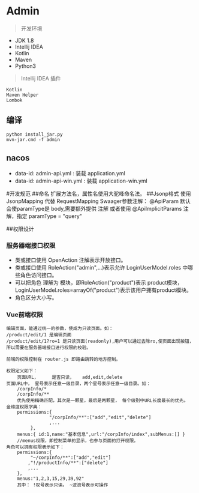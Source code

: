 # Admin 
>开发环境

- JDK 1.8
- Intellij IDEA
- Kotlin
- Maven
- Python3
>Intellij IDEA 插件

    Kotlin
    Maven Helper
    Lombok

## 编译

    python install_jar.py
    mvn-jar.cmd -f admin

## nacos

* data-id: admin-api.yml : 装载 application.yml
* data-id: admin-api-win.yml : 装载 application-win.yml

#开发规范
##命名
    扩展方法名，属性名使用大驼峰命名法。
##Jsonp格式
    使用 JsonpMapping 代替 RequestMapping
    Swaager参数注解：
        @ApiParam 默认会使paramType是 body,需要额外提供  注解
        或者使用 @ApiImplicitParams 注解，指定 paramType = "query"

##权限设计

### 服务器端接口权限

* 类或接口使用 OpenAction 注解表示开放接口。
* 类或接口使用 RoleAction("admin",...)表示允许 LoginUserModel.roles 中哪些角色访问接口。
* 可以把角色 理解为 模块，即RoleAction("product")表示 product模块， LoginUserModel.roles=arrayOf("product")表示该用户拥有product模块。
* 角色区分大小写。

### Vue前端权限

    编辑页面，能通过统一的参数，使成为只读页面。如：
    /product/edit/1 是编辑页面
    /product/edit/1?ro=1 是只读页面(readonly),用户可以通过去除ro,使页面出现按钮，所以需要在服务器端接口进行权限的校验。

    前端的权限控制在 router.js 即路由跳转的地方控制。
    
    权限定义如下：
        页面URL，     是否只读，   add,edit,delete
    页面URL中， 星号表示任意一级目录，两个星号表示任意一级目录。如：
        /corpInfo/*
        /corpInfo/**
        优先使用精确匹配，其次是一颗星，最后是两颗星， 每个级别中URL长度最长的优先。
    金维度权限字典：
        permissions:{
                    "/corpInfo/**":["add","edit","delete"]
                    ,...
             },
        menus:{ id:1,name:"基本信息",url:"/corpInfo/index",subMenus:[] }
        //menus权限，即控制菜单的显示，也参与页面的打开权限。
    角色可以拥有权限表示如下：
        permissions:{
             "~/corpInfo/**":["add","edit"]
            ,"!/productInfo/**":["delete"]
            ,...
        },
        menus:"1,2,3,15,29,39,92"
        其中： !叹号表示只读。 ~波浪号表示可操作
        



                      